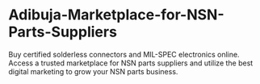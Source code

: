 # Adibuja-Marketplace-for-NSN-Parts-Suppliers
Buy certified solderless connectors and MIL-SPEC electronics online. Access a trusted marketplace for NSN parts suppliers and utilize the best digital marketing to grow your NSN parts business.
